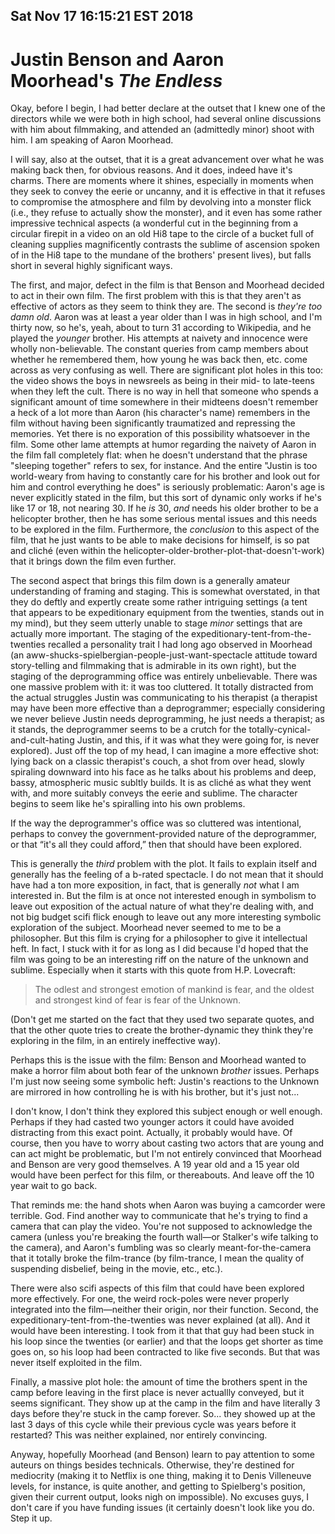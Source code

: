 Sat Nov 17 16:15:21 EST 2018
----------------------------
Justin Benson and Aaron Moorhead's _The Endless_
================================================

Okay, before I begin, I had better declare at the outset that I knew one of the
directors while we were both in high school, had several online discussions with
him about filmmaking, and attended an (admittedly minor) shoot with him. I am
speaking of Aaron Moorhead.

I will say, also at the outset, that it is a great advancement over what he was
making back then, for obvious reasons. And it does, indeed have it's charms.
There are moments where it shines, especially in moments when they seek to
convey the eerie or uncanny, and it is effective in that it refuses to
compromise the atmosphere and film by devolving into a monster flick (i.e., they
refuse to actually show the monster), and it even has some rather impressive
technical aspects (a wonderful cut in the beginning from a circular firepit in a
video on an old Hi8 tape to the circle of a bucket full of cleaning supplies
magnificently contrasts the sublime of ascension spoken of in the Hi8 tape to
the mundane of the brothers' present lives), but falls short in several highly
significant ways.

The first, and major, defect in the film is that Benson and Moorhead decided to
act in their own film. The first problem with this is that they aren't as
effective of actors as they seem to think they are. The second is _they're too
damn old_. Aaron was at least a year older than I was in high school, and I'm
thirty now, so he's, yeah, about to turn 31 according to Wikipedia, and he
played the _younger_ brother. His attempts at naivety and innocence were wholly
non-believable. The constant queries from camp members about whether he
remembered them, how young he was back then, etc. come across as very confusing
as well. There are significant plot holes in this too: the video shows the boys
in newsreels as being in their mid- to late-teens when they left the cult. There
is no way in hell that someone who spends a significant amount of time somewhere
in their midteens doesn't remember a heck of a lot more than Aaron (his
character's name) remembers in the film without having been significantly
traumatized and repressing the memories. Yet there is no exporation of this
possibility whatsoever in the film. Some other lame attempts at humor regarding
the naivety of Aaron in the film fall completely flat: when he doesn't
understand that the phrase "sleeping together" refers to sex, for instance. And
the entire "Justin is too world-weary from having to constantly care for his
brother and look out for him and control everything he does" is seriously
problematic: Aaron's age is never explicitly stated in the film, but this sort
of dynamic only works if he's like 17 or 18, not nearing 30. If he _is_ 30,
_and_ needs his older brother to be a helicopter brother, then he has some
serious mental issues and this needs to be explored in the film. Furthermore,
the _conclusion_ to this aspect of the film, that he just wants to be able to
make decisions for himself, is so pat and cliché (even within the
helicopter-older-brother-plot-that-doesn't-work) that it brings down the film
even further.

The second aspect that brings this film down is a generally amateur
understanding of framing and staging. This is somewhat overstated, in that they
do deftly and expertly create some rather intriguing settings (a tent that
appears to be expeditionary equipment from the twenties, stands out in my mind),
but they seem utterly unable to stage _minor_ settings that are actually more
important. The staging of the expeditionary-tent-from-the-twenties recalled a
personality trait I had long ago observed in Moorhead (an
aww-shucks-spielbergian-people-just-want-spectacle attitude toward story-telling
and filmmaking that is admirable in its own right), but the staging of the
deprogramming office was entirely unbelievable. There was one massive problem
with it: it was too cluttered. It totally distracted from the actual struggles
Justin was communicating to his therapist (a therapist may have been more
effective than a deprogrammer; especially considering we never believe Justin
needs deprogramming, he just needs a therapist; as it stands, the deprogrammer
seems to be a crutch for the totally-cynical-and-cult-hating Justin, and this,
if it was what they were going for, is never explored). Just off the top of my
head, I can imagine a more effective shot: lying back on a classic therapist's
couch, a shot from over head, slowly spiraling downward into his face as he
talks about his problems and deep, bassy, atmospheric music subltly builds. It
is as cliché as what they went with, and more suitably conveys the eerie and
sublime. The character begins to seem like he's spiralling into his own
problems.

If the way the deprogrammer's office was so cluttered was intentional, perhaps
to convey the government-provided nature of the deprogrammer, or that “it's all
they could afford,” then that should have been explored.

This is generally the _third_ problem with the plot. It fails to explain itself
and generally has the feeling of a b-rated spectacle. I do not mean that it
should have had a ton more exposition, in fact, that is generally _not_ what I
am interested in. But the film is at once not interested enough in symbolism to
leave out exposition of the actual nature of what they're dealing with, and not
big budget scifi flick enough to leave out any more interesting symbolic
exploration of the subject. Moorhead never seemed to me to be a philosopher. But
this film is crying for a philosopher to give it intellectual heft. In fact, I
stuck with it for as long as I did because I'd hoped that the film was going to
be an interesting riff on the nature of the unknown and sublime. Especially when
it starts with this quote from H.P. Lovecraft:

>The odlest and strongest emotion of mankind is fear, and the oldest and
>strongest kind of fear is fear of the Unknown.

(Don't get me started on the fact that they used two separate quotes, and that
the other quote tries to create the brother-dynamic they think they're exploring
in the film, in an entirely ineffective way).

Perhaps this is the issue with the film: Benson and Moorhead wanted to make a
horror film about both fear of the unknown _brother_ issues. Perhaps I'm just
now seeing some symbolic heft: Justin's reactions to the Unknown are mirrored in
how controlling he is with his brother, but it's just not...

I don't know, I don't think they explored this subject enough or well enough.
Perhaps if they had casted two younger actors it could have avoided distracting
from this exact point. Actually, it probably would have. Of course, then you
have to worry about casting two actors that are young and can act might be
problematic, but I'm not entirely convinced that Moorhead and Benson are very
good themselves. A 19 year old and a 15 year old would have been perfect for
this film, or thereabouts. And leave off the 10 year wait to go back.

That reminds me: the hand shots when Aaron was buying a camcorder were terrible.
God. Find another way to communicate that he's trying to find a camera that can
play the video. You're not supposed to acknowledge the camera (unless you're
breaking the fourth wall—or Stalker's wife talking to the camera), and Aaron's
fumbling was so clearly meant-for-the-camera that it totally broke the
film-trance (by film-trance, I mean the quality of suspending disbelief, being
in the movie, etc., etc.).

There were also scifi aspects of this film that could have been explored more
effectively. For one, the weird rock-poles were never properly integrated into
the film—neither their origin, nor their function. Second, the
expeditionary-tent-from-the-twenties was never explained (at all). And it would
have been interesting. I took from it that that guy had been stuck in his loop
since the twenties (or earlier) and that the loops get shorter as time goes on,
so his loop had been contracted to like five seconds. But that was never itself
exploited in the film.

Finally, a massive plot hole: the amount of time the brothers spent in the camp
before leaving in the first place is never actuallly conveyed, but it seems
significant. They show up at the camp in the film and have literally 3 days
before they're stuck in the camp forever. So... they showed up at the last 3
days of this cycle while their previous cycle was years before it restarted?
This was neither explained, nor entirely convincing.

Anyway, hopefully Moorhead (and Benson) learn to pay attention to some auteurs
on things besides technicals. Otherwise, they're destined for mediocrity (making
it to Netflix is one thing, making it to Denis Villeneuve levels, for instance,
is quite another, and getting to Spielberg's position, given their current
output, looks nigh on impossible). No excuses guys, I don't care if you have
funding issues (it certainly doesn't look like you do. Step it up.
